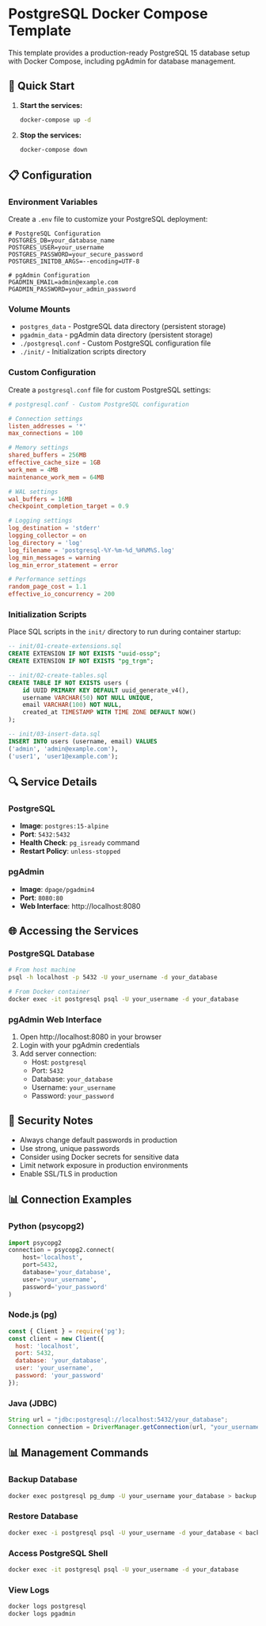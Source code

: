 # PostgreSQL Docker Compose Template

This template provides a production-ready PostgreSQL 15 database setup with Docker Compose, including pgAdmin for database management.

## 🚀 Quick Start

1. **Start the services:**
   ```bash
   docker-compose up -d
   ```

2. **Stop the services:**
   ```bash
   docker-compose down
   ```

## 📋 Configuration

### Environment Variables

Create a `.env` file to customize your PostgreSQL deployment:

```env
# PostgreSQL Configuration
POSTGRES_DB=your_database_name
POSTGRES_USER=your_username
POSTGRES_PASSWORD=your_secure_password
POSTGRES_INITDB_ARGS=--encoding=UTF-8

# pgAdmin Configuration
PGADMIN_EMAIL=admin@example.com
PGADMIN_PASSWORD=your_admin_password
```

### Volume Mounts

- `postgres_data` - PostgreSQL data directory (persistent storage)
- `pgadmin_data` - pgAdmin data directory (persistent storage)
- `./postgresql.conf` - Custom PostgreSQL configuration file
- `./init/` - Initialization scripts directory

### Custom Configuration

Create a `postgresql.conf` file for custom PostgreSQL settings:

```conf
# postgresql.conf - Custom PostgreSQL configuration

# Connection settings
listen_addresses = '*'
max_connections = 100

# Memory settings
shared_buffers = 256MB
effective_cache_size = 1GB
work_mem = 4MB
maintenance_work_mem = 64MB

# WAL settings
wal_buffers = 16MB
checkpoint_completion_target = 0.9

# Logging settings
log_destination = 'stderr'
logging_collector = on
log_directory = 'log'
log_filename = 'postgresql-%Y-%m-%d_%H%M%S.log'
log_min_messages = warning
log_min_error_statement = error

# Performance settings
random_page_cost = 1.1
effective_io_concurrency = 200
```

### Initialization Scripts

Place SQL scripts in the `init/` directory to run during container startup:

```sql
-- init/01-create-extensions.sql
CREATE EXTENSION IF NOT EXISTS "uuid-ossp";
CREATE EXTENSION IF NOT EXISTS "pg_trgm";

-- init/02-create-tables.sql
CREATE TABLE IF NOT EXISTS users (
    id UUID PRIMARY KEY DEFAULT uuid_generate_v4(),
    username VARCHAR(50) NOT NULL UNIQUE,
    email VARCHAR(100) NOT NULL,
    created_at TIMESTAMP WITH TIME ZONE DEFAULT NOW()
);

-- init/03-insert-data.sql
INSERT INTO users (username, email) VALUES 
('admin', 'admin@example.com'),
('user1', 'user1@example.com');
```

## 🔍 Service Details

### PostgreSQL
- **Image**: `postgres:15-alpine`
- **Port**: `5432:5432`
- **Health Check**: `pg_isready` command
- **Restart Policy**: `unless-stopped`

### pgAdmin
- **Image**: `dpage/pgadmin4`
- **Port**: `8080:80`
- **Web Interface**: http://localhost:8080

## 🌐 Accessing the Services

### PostgreSQL Database
```bash
# From host machine
psql -h localhost -p 5432 -U your_username -d your_database

# From Docker container
docker exec -it postgresql psql -U your_username -d your_database
```

### pgAdmin Web Interface
1. Open http://localhost:8080 in your browser
2. Login with your pgAdmin credentials
3. Add server connection:
   - Host: `postgresql`
   - Port: `5432`
   - Database: `your_database`
   - Username: `your_username`
   - Password: `your_password`

## 🔐 Security Notes

- Always change default passwords in production
- Use strong, unique passwords
- Consider using Docker secrets for sensitive data
- Limit network exposure in production environments
- Enable SSL/TLS in production

## 📊 Connection Examples

### Python (psycopg2)
```python
import psycopg2
connection = psycopg2.connect(
    host='localhost',
    port=5432,
    database='your_database',
    user='your_username',
    password='your_password'
)
```

### Node.js (pg)
```javascript
const { Client } = require('pg');
const client = new Client({
  host: 'localhost',
  port: 5432,
  database: 'your_database',
  user: 'your_username',
  password: 'your_password'
});
```

### Java (JDBC)
```java
String url = "jdbc:postgresql://localhost:5432/your_database";
Connection connection = DriverManager.getConnection(url, "your_username", "your_password");
```

## 📊 Management Commands

### Backup Database
```bash
docker exec postgresql pg_dump -U your_username your_database > backup.sql
```

### Restore Database
```bash
docker exec -i postgresql psql -U your_username -d your_database < backup.sql
```

### Access PostgreSQL Shell
```bash
docker exec -it postgresql psql -U your_username -d your_database
```

### View Logs
```bash
docker logs postgresql
docker logs pgadmin
```
